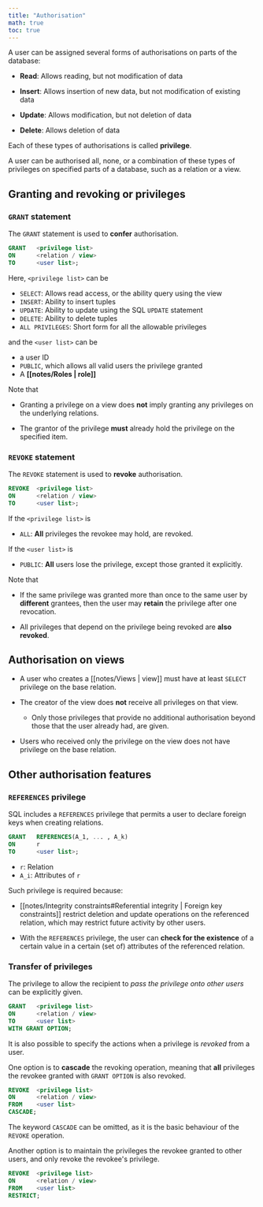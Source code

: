 ```yaml
---
title: "Authorisation"
math: true
toc: true
---
```


A user can be assigned several forms of authorisations on parts of the database:
- **Read**: Allows reading, but not modification of data

- **Insert**: Allows insertion of new data, but not modification of existing data

- **Update**: Allows modification, but not deletion of data

- **Delete**: Allows deletion of data

Each of these types of authorisations is called **privilege**.

A user can be authorised all, none, or a combination of these types of privileges on specified parts of a database, such as a relation or a view.

## Granting and revoking or privileges
### `GRANT` statement
The `GRANT` statement is used to **confer** authorisation.
```sql
GRANT   <privilege list>
ON      <relation / view>
TO      <user list>;
```
Here, `<privilege list>` can be
- `SELECT`: Allows read access, or the ability query using the view
- `INSERT`: Ability to insert tuples
- `UPDATE`: Ability to update using the SQL `UPDATE` statement
- `DELETE`: Ability to delete tuples
- `ALL PRIVILEGES`: Short form for all the allowable privileges

and the `<user list>` can be
- a user ID
- `PUBLIC`, which allows all valid users the privilege granted
- A **[[notes/Roles | role]]**

Note that
- Granting a privilege on a view does **not** imply granting any privileges on the underlying relations.
  
- The grantor of the privilege **must** already hold the privilege on the specified item.

### `REVOKE` statement
The `REVOKE` statement is used to **revoke** authorisation.
```sql
REVOKE  <privilege list>
ON      <relation / view>
TO      <user list>;
```
If the `<privilege list>` is
- `ALL`: **All** privileges the revokee may hold, are revoked.

If the `<user list>` is 
- `PUBLIC`: **All** users lose the privilege, except those granted it explicitly.

Note that
- If the same privilege was granted more than once to the same user by **different** grantees, then the user may **retain** the privilege after one revocation.

- All privileges that depend on the privilege being revoked are **also revoked**.

## Authorisation on views
- A user who creates a [[notes/Views | view]] must have at least `SELECT` privilege on the base relation.
  
- The creator of the view does **not** receive all privileges on that view.
  - Only those privileges that provide no additional authorisation beyond those that the user already had, are given.
  
- Users who received only the privilege on the view does not have privilege on the base relation.

## Other authorisation features
### `REFERENCES` privilege
SQL includes a `REFERENCES` privilege that permits a user to declare foreign keys when creating relations.
```sql
GRANT   REFERENCES(A_1, ... , A_k)
ON      r
TO      <user list>;
```
- `r`: Relation
- `A_i`: Attributes of `r`

Such privilege is required because:
- [[notes/Integrity constraints#Referential integrity | Foreign key constraints]] restrict deletion and update operations on the referenced relation, which may restrict future activity by other users.

- With the `REFERENCES` privilege, the user can **check for the existence** of a certain value in a certain (set of) attributes of the referenced relation.

### Transfer of privileges
The privilege to allow the recipient to _pass the privilege onto other users_ can be explicitly given.
```sql
GRANT   <privilege list>
ON      <relation / view>
TO      <user list>
WITH GRANT OPTION;
```
It is also possible to specify the actions when a privilege is _revoked_ from a user.

One option is to **cascade** the revoking operation, meaning that **all** privileges the revokee granted with `GRANT OPTION` is also revoked.
```sql
REVOKE  <privilege list>
ON      <relation / view>
FROM    <user list>
CASCADE;
```
The keyword `CASCADE` can be omitted, as it is the basic behaviour of the `REVOKE` operation.

Another option is to maintain the privileges the revokee granted to other users, and only revoke the revokee's privilege.
```sql
REVOKE  <privilege list>
ON      <relation / view>
FROM    <user list>
RESTRICT;
```